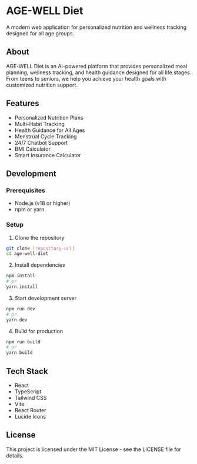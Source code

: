 # AGE-WELL Diet

A modern web application for personalized nutrition and wellness tracking designed for all age groups.

## About

AGE-WELL Diet is an AI-powered platform that provides personalized meal planning, wellness tracking, and health guidance designed for all life stages. From teens to seniors, we help you achieve your health goals with customized nutrition support.

## Features

- Personalized Nutrition Plans
- Multi-Habit Tracking
- Health Guidance for All Ages
- Menstrual Cycle Tracking
- 24/7 Chatbot Support
- BMI Calculator
- Smart Insurance Calculator

## Development

### Prerequisites

- Node.js (v18 or higher)
- npm or yarn

### Setup

1. Clone the repository
```bash
git clone [repository-url]
cd age-well-diet
```

2. Install dependencies
```bash
npm install
# or
yarn install
```

3. Start development server
```bash
npm run dev
# or
yarn dev
```

4. Build for production
```bash
npm run build
# or
yarn build
```

## Tech Stack

- React
- TypeScript
- Tailwind CSS
- Vite
- React Router
- Lucide Icons

## License

This project is licensed under the MIT License - see the LICENSE file for details.
